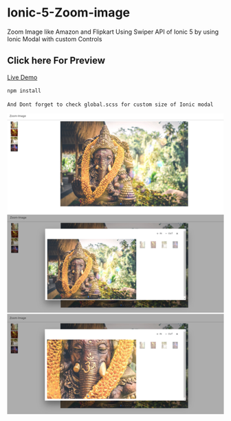 # Ionic-5-Zoom-image
Zoom Image like Amazon and Flipkart Using Swiper API of Ionic 5 by using Ionic Modal with custom Controls

## Click here For Preview
[Live Demo](https://100dailyui.webflow.io/)

```
npm install

And Dont forget to check global.scss for custom size of Ionic modal
```

![](/image/1.PNG)
![](/image/2.PNG)
![](/image/3.PNG)
